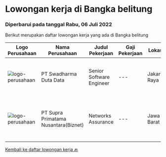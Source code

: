 
  # Lowongan kerja di Bangka belitung

  ### Diperbarui pada tanggal Rabu, 06 Juli 2022

  Berikut merupakan daftar lowongan kerja yang ada di Bangka belitung

  |Logo Perusahaan | Nama Perusahaan | Judul Pekerjaan | Gaji Pekerjaan | Lokasi | Deskripsi | Tanggal diunggah | Pranala |
  | -------------- | --------------- | --------------- | --------- | --------- | -------------- | ------- | ----------- |
  |![logo-perusahaan](https://image-service-cdn.seek.com.au/e55e3708620a7ff5e7da329d1725ee01ed113417/ee4dce1061f3f616224767ad58cb2fc751b8d2dc)|PT Swadharma Duta Data|Senior Software Engineer|---|Jakarta Raya|1.    Minimal 2 Tahun pengalaman sebagai programmer2.    Memahami konsep pengembangan aplikasi3.    Memahami konsep Microservices...|Minggu, 03 Juli 2022|https://www.jobstreet.co.id/id/job/senior-software-engineer-3932205?token=0~b2c2543b-6974-4f3c-9450-d82817d676d7&sectionRank=1&jobId=jobstreet-id-job-3932205|
|![logo-perusahaan](https://image-service-cdn.seek.com.au/1033d36f751f076cfdd637ed0acbcbf8508866ec/ee4dce1061f3f616224767ad58cb2fc751b8d2dc)|PT Supra Primatama Nusantara(Biznet)|Networks Assurance|---|Jawa Barat|Tanggung Jawab:  Melakukan Audit &amp; Commissioning jaringan Fiber Optic (FTTx GPON, and Metro Ethernet) Memastikan pembangunan jaringan fiber optik...|Rabu, 22 Juni 2022|https://www.jobstreet.co.id/id/job/networks-assurance-3928898?token=0~b2c2543b-6974-4f3c-9450-d82817d676d7&sectionRank=2&jobId=jobstreet-id-job-3928898|


  [Kembali ke daftar lowongan kerja 🔙](../README.md#daftar-lowongan-kerja)
  